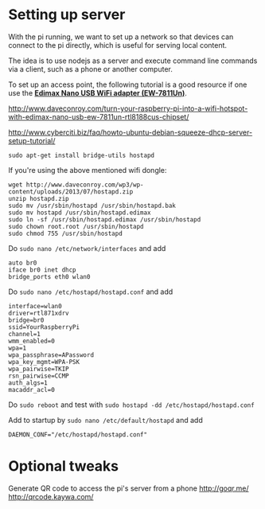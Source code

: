 Setting up server
===============

With the pi running, we want to set up a network so that devices can connect to the pi directly, which is useful for serving local content.

The idea is to use nodejs as a server and execute command line commands via a client, such as a phone or another computer.

To set up an access point, the following tutorial is a good resource if one use the **[Edimax Nano USB WiFi adapter (EW-7811Un)][dongle]**. 

http://www.daveconroy.com/turn-your-raspberry-pi-into-a-wifi-hotspot-with-edimax-nano-usb-ew-7811un-rtl8188cus-chipset/

http://www.cyberciti.biz/faq/howto-ubuntu-debian-squeeze-dhcp-server-setup-tutorial/

```
sudo apt-get install bridge-utils hostapd
```

If you're using the above mentioned wifi dongle:
```
wget http://www.daveconroy.com/wp3/wp-content/uploads/2013/07/hostapd.zip
unzip hostapd.zip 
sudo mv /usr/sbin/hostapd /usr/sbin/hostapd.bak
sudo mv hostapd /usr/sbin/hostapd.edimax 
sudo ln -sf /usr/sbin/hostapd.edimax /usr/sbin/hostapd 
sudo chown root.root /usr/sbin/hostapd 
sudo chmod 755 /usr/sbin/hostapd
```

Do `sudo nano /etc/network/interfaces` and add
```
auto br0
iface br0 inet dhcp
bridge_ports eth0 wlan0
```

Do `sudo nano /etc/hostapd/hostapd.conf` and add
```
interface=wlan0
driver=rtl871xdrv
bridge=br0
ssid=YourRaspberryPi
channel=1
wmm_enabled=0
wpa=1
wpa_passphrase=APassword
wpa_key_mgmt=WPA-PSK
wpa_pairwise=TKIP
rsn_pairwise=CCMP
auth_algs=1
macaddr_acl=0
```

Do `sudo reboot` and test with `sudo hostapd -dd /etc/hostapd/hostapd.conf`

Add to startup by `sudo nano /etc/default/hostapd` and add

```
DAEMON_CONF="/etc/hostapd/hostapd.conf"
```

[dongle]:http://www.amazon.co.uk/dp/B003MTTJOY/

Optional tweaks
==============

Generate QR code to access the pi's server from a phone
http://goqr.me/
http://qrcode.kaywa.com/
